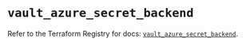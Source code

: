 # `vault_azure_secret_backend`

Refer to the Terraform Registry for docs: [`vault_azure_secret_backend`](https://registry.terraform.io/providers/hashicorp/vault/5.2.1/docs/resources/azure_secret_backend).
